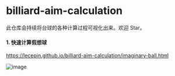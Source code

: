 # billiard-aim-calculation

此仓库会持续将台球的各种计算过程可视化出来。欢迎 Star。

#### 1. 快速计算假想球


https://lecepin.github.io/billiard-aim-calculation/imaginary-ball.html

![image](https://user-images.githubusercontent.com/11046969/215524329-c1c36142-3fd1-45c1-96d6-1420a9a5831b.png)

